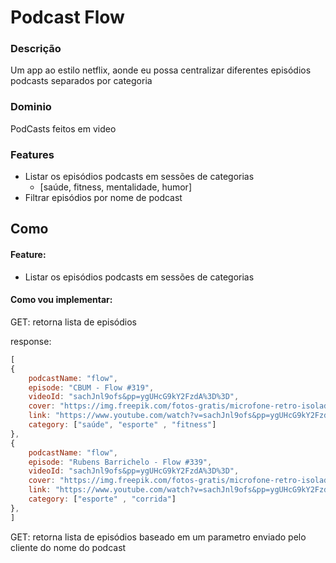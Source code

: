 # Podcast Flow

### Descrição 

 Um app ao estilo netflix, aonde eu possa centralizar diferentes episódios podcasts separados por categoria

### Dominio

 PodCasts feitos em video

### Features

- Listar os episódios podcasts em sessões de categorias
    - [saúde, fitness, mentalidade, humor]
- Filtrar episódios por nome de podcast 

## Como 

#### Feature: 
- Listar os episódios podcasts em sessões de categorias

#### Como vou implementar:
 
 GET: retorna lista de episódios


response: 

```js
[
{
    podcastName: "flow",
    episode: "CBUM - Flow #319",
    videoId: "sachJnl9ofs&pp=ygUHcG9kY2FzdA%3D%3D",
    cover: "https://img.freepik.com/fotos-gratis/microfone-retro-isolado-no-fundo-da-cor_1387-912.jpg",
    link: "https://www.youtube.com/watch?v=sachJnl9ofs&pp=ygUHcG9kY2FzdA%3D%3D",
    category: ["saúde", "esporte" , "fitness"]
},
{
    podcastName: "flow",
    episode: "Rubens Barrichelo - Flow #339",
    videoId: "sachJnl9ofs&pp=ygUHcG9kY2FzdA%3D%3D",
    cover: "https://img.freepik.com/fotos-gratis/microfone-retro-isolado-no-fundo-da-cor_1387-912.jpg",
    link: "https://www.youtube.com/watch?v=sachJnl9ofs&pp=ygUHcG9kY2FzdA%3D%3D",
    category: ["esporte" , "corrida"]
},
]
```


 GET: retorna lista de episódios baseado em um parametro enviado pelo cliente do nome do podcast